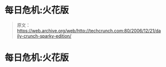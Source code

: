 # 每日危机:火花版

> 原文：<https://web.archive.org/web/http://techcrunch.com:80/2006/12/21/daily-crunch-sparky-edition/>

# 每日危机:火花版